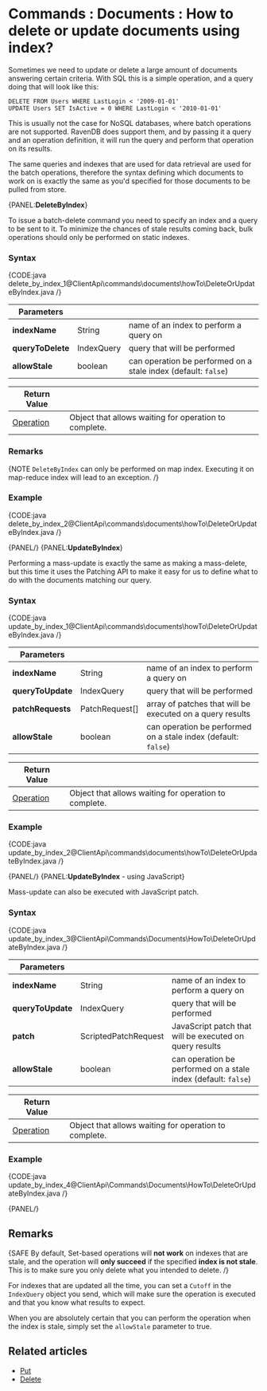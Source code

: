 # Commands : Documents : How to delete or update documents using index?

Sometimes we need to update or delete a large amount of documents answering certain criteria. With SQL this is a simple operation, and a query doing that will look like this:

`DELETE FROM Users WHERE LastLogin < '2009-01-01'`   
`UPDATE Users SET IsActive = 0 WHERE LastLogin < '2010-01-01'`   

This is usually not the case for NoSQL databases, where batch operations are not supported. RavenDB does support them, and by passing it a query and an operation definition, it will run the query and perform that operation on its results.

The same queries and indexes that are used for data retrieval are used for the batch operations, therefore the syntax defining which documents to work on is exactly the same as you'd specified for those documents to be pulled from store.

{PANEL:**DeleteByIndex**}

To issue a batch-delete command you need to specify an index and a query to be sent to it. To minimize the chances of stale results coming back, bulk operations should only be performed on static indexes.

### Syntax

{CODE:java delete_by_index_1@ClientApi\commands\documents\howTo\DeleteOrUpdateByIndex.java /}

| Parameters | | |
| ------------- | ------------- | ----- |
| **indexName** | String | name of an index to perform a query on |
| **queryToDelete** | IndexQuery | query that will be performed |
| **allowStale** | boolean | can operation be performed on a stale index (default: `false`) |

| Return Value | |
| ------------- | ----- |
| [Operation](../../../../glossary/operation) | Object that allows waiting for operation to complete. |

### Remarks

{NOTE `DeleteByIndex` can only be performed on map index. Executing it on map-reduce index will lead to an exception. /}

### Example

{CODE:java delete_by_index_2@ClientApi\commands\documents\howTo\DeleteOrUpdateByIndex.java /}

{PANEL/}
{PANEL:**UpdateByIndex**}

Performing a mass-update is exactly the same as making a mass-delete, but this time it uses the Patching API to make it easy for us to define what to do with the documents matching our query.

### Syntax

{CODE:java update_by_index_1@ClientApi\commands\documents\howTo\DeleteOrUpdateByIndex.java /}

| Parameters | | |
| ------------- | ------------- | ----- |
| **indexName** | String | name of an index to perform a query on |
| **queryToUpdate** | IndexQuery | query that will be performed |
| **patchRequests** | PatchRequest[]  | array of patches that will be executed on a query results |
| **allowStale** | boolean | can operation be performed on a stale index (default: `false`) |

| Return Value | |
| ------------- | ----- |
| [Operation](../../../../glossary/operation) | Object that allows waiting for operation to complete. |

### Example

{CODE:java update_by_index_2@ClientApi\commands\documents\howTo\DeleteOrUpdateByIndex.java /}

{PANEL/}
{PANEL:**UpdateByIndex** - using JavaScript}

Mass-update can also be executed with JavaScript patch.

### Syntax

{CODE:java update_by_index_3@ClientApi\Commands\Documents\HowTo\DeleteOrUpdateByIndex.java /}

| Parameters | | |
| ------------- | ------------- | ----- |
| **indexName** | String | name of an index to perform a query on |
| **queryToUpdate** | IndexQuery | query that will be performed |
| **patch** | ScriptedPatchRequest  | JavaScript patch that will be executed on query results |
| **allowStale** | boolean | can operation be performed on a stale index (default: `false`) |

| Return Value | |
| ------------- | ----- |
| [Operation](../../../../glossary/operation) | Object that allows waiting for operation to complete. |

### Example

{CODE:java update_by_index_4@ClientApi\Commands\Documents\HowTo\DeleteOrUpdateByIndex.java /}

{PANEL/}

## Remarks

{SAFE By default, Set-based operations will **not work** on indexes that are stale, and the operation will **only succeed** if the specified **index is not stale**. This is to make sure you only delete what you intended to delete. /}

For indexes that are updated all the time, you can set a `Cutoff` in the `IndexQuery` object you send, which will make sure the operation is executed and that you know what results to expect.

When you are absolutely certain that you can perform the operation when the index is stale, simply set the `allowStale` parameter to true.

## Related articles

- [Put](../../../../client-api/commands/documents/put)  
- [Delete](../../../../client-api/commands/documents/delete)  